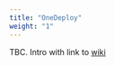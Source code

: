 ```yaml
---
title: "OneDeploy"
weight: "1"
---
```


TBC. Intro with link to [wiki](https://github.com/OpenNebula/one-deploy/wiki)
